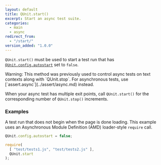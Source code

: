 ```yaml
---
layout: default
title: QUnit.start()
excerpt: Start an async test suite.
categories:
  - main
  - async
redirect_from:
  - "/start/"
version_added: "1.0.0"
---
```


`QUnit.start()` must be used to start a test run that has [`QUnit.config.autostart`](../config/QUnit.config.md) set to `false`.

<p class="note note--warning" markdown="1">Warning: This method was previously used to control async tests on text contexts along with `QUnit.stop`. For asynchronous tests, use [`assert.async`](../assert/async.md) instead.</p>

When your async test has multiple exit points, call `QUnit.start()` for the corresponding number of `QUnit.stop()` increments.

### Examples

A test run that does not begin when the page is done loading. This example uses an Asynchronous Module Definition (AMD) loader-style `require` call.

```js
QUnit.config.autostart = false;

require(
  [ "test/tests1.js", "test/tests2.js" ],
  QUnit.start
);
```
